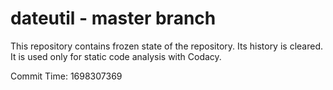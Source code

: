 # dateutil - master branch

This repository contains frozen state of the repository.
Its history is cleared. It is used only for static code
analysis with Codacy.

Commit Time: 1698307369